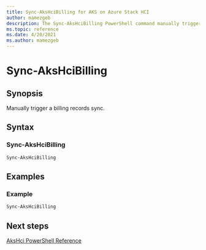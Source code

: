 ```yaml
---
title: Sync-AksHciBilling for AKS on Azure Stack HCI
author: mamezgeb
description: The Sync-AksHciBilling PowerShell command manually triggers a billing records sync 
ms.topic: reference
ms.date: 4/20/2021
ms.author: mamezgeb
---
```


# Sync-AksHciBilling

## Synopsis
Manually trigger a billing records sync. 

## Syntax

### Sync-AksHciBilling
```powershell
Sync-AksHciBilling
```

## Examples

### Example
```powershell
Sync-AksHciBilling
```
## Next steps

[AksHci PowerShell Reference](index.md)